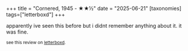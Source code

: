 +++
title = "Cornered, 1945 - ★★½"
date = "2025-06-21"
[taxonomies]
tags=["letterboxd"]
+++

apparently ive seen this before but i didnt remember anything about it. it was fine.

<small>see this review on <a href="https://letterboxd.com/nonmodernist/film/cornered/1/">letterboxd</a>.</small>